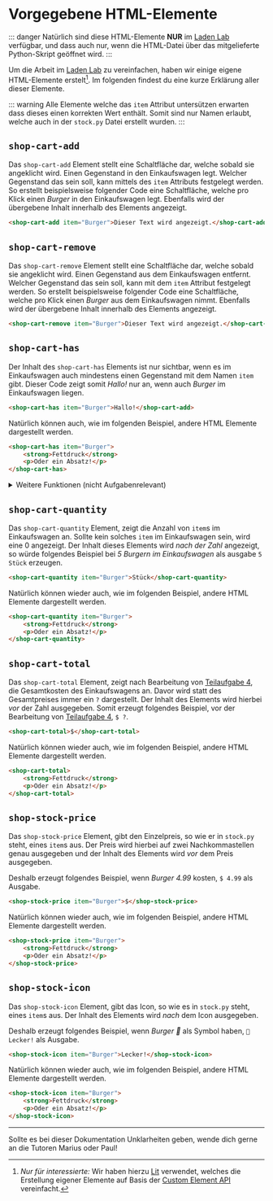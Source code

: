 # Vorgegebene HTML-Elemente

::: danger
Natürlich sind diese HTML-Elemente **NUR** im [Laden Lab](../) verfügbar, und dass auch nur, wenn die HTML-Datei über das mitgelieferte Python-Skript geöffnet wird.
:::

Um die Arbeit im [Laden Lab](../) zu vereinfachen, haben wir einige eigene HTML-Elemente erstelt[^1]. Im folgenden findest du eine kurze Erklärung aller dieser Elemente.

[^1]: _Nur für interessierte:_ Wir haben hierzu [Lit](https://lit.dev/) verwendet, welches die Erstellung eigener Elemente auf Basis der [Custom Element API](https://developer.mozilla.org/en-US/docs/Web/API/Web_components/Using_custom_elements) vereinfacht.

::: warning
Alle Elemente welche das `item` Attribut untersützen erwarten dass dieses einen korrekten Wert enthält.
Somit sind nur Namen erlaubt, welche auch in der `stock.py` Datei erstellt wurden.
:::

## `shop-cart-add`

Das `shop-cart-add` Element stellt eine Schaltfläche dar, welche sobald sie angeklicht wird. Einen Gegenstand in den Einkaufswagen legt.
Welcher Gegenstand das sein soll, kann mittels des `item` Attributs festgelegt werden. So erstellt beispielsweise folgender Code eine Schaltfläche, welche pro Klick einen _Burger_ in den Einkaufswagen legt. Ebenfalls wird der übergebene Inhalt innerhalb des Elements angezeigt.

```html
<shop-cart-add item="Burger">Dieser Text wird angezeigt.</shop-cart-add>
```

## `shop-cart-remove`

Das `shop-cart-remove` Element stellt eine Schaltfläche dar, welche sobald sie angeklicht wird. Einen Gegenstand aus dem Einkaufswagen entfernt.
Welcher Gegenstand das sein soll, kann mit dem `item` Attribut festgelegt werden. So erstellt beispielsweise folgender Code eine Schaltfläche, welche pro Klick einen _Burger_ aus dem Einkaufswagen nimmt. Ebenfalls wird der übergebene Inhalt innerhalb des Elements angezeigt.

```html
<shop-cart-remove item="Burger">Dieser Text wird angezeigt.</shop-cart-remove>
```

## `shop-cart-has`

Der Inhalt des `shop-cart-has` Elements ist nur sichtbar, wenn es im Einkaufswagen auch mindestens einen Gegenstand mit dem Namen `item` gibt.
Dieser Code zeigt somit _Hallo!_ nur an, wenn auch _Burger_ im Einkaufswagen liegen.

```html
<shop-cart-has item="Burger">Hallo!</shop-cart-add>
```

Natürlich können auch, wie im folgenden Beispiel, andere HTML Elemente dargestellt werden.

```html
<shop-cart-has item="Burger">
    <strong>Fettdruck</strong>
    <p>Oder ein Absatz!</p>
</shop-cart-has>
```

<details>

<summary>Weitere Funktionen (nicht Aufgabenrelevant)</summary>

Um ein oder mehrere Elemente anzeigen zu lassen, wenn der Gegenstand _nicht im Einkaufswagen_ ist, kannst du einfach das Attribut `slot="else"` auf dem betreffenden Element setzen.

```html
<shop-cart-has item="Burger">
    <p>Es gibt Burger.</p>
    <p slot="else">Es gibt keine Burger.</p>
</shop-cart-has>
```

</details>

## `shop-cart-quantity`

Das `shop-cart-quantity` Element, zeigt die Anzahl von `item`s im Einkaufswagen an. Sollte kein solches `item` im Einkaufswagen sein, wird eine 0 angezeigt.
Der Inhalt dieses Elements wird _nach der Zahl_ angezeigt, so würde folgendes Beispiel bei _5 Burgern im Einkaufswagen_ als ausgabe `5 Stück` erzeugen.

```html
<shop-cart-quantity item="Burger">Stück</shop-cart-quantity>
```

Natürlich können wieder auch, wie im folgenden Beispiel, andere HTML Elemente dargestellt werden.

```html
<shop-cart-quantity item="Burger">
    <strong>Fettdruck</strong>
    <p>Oder ein Absatz!</p>
</shop-cart-quantity>
```

## `shop-cart-total`

Das `shop-cart-total` Element, zeigt nach Bearbeitung von [Teilaufgabe 4](./task#teilaufgabe-4), die Gesamtkosten des Einkaufswagens an. Davor wird statt des Gesamtpreises immer ein `?` dargestellt. Der Inhalt des Elements wird hierbei _vor_ der Zahl ausgegeben.
Somit erzeugt folgendes Beispiel, vor der Bearbeitung von [Teilaufgabe 4](./task#teilaufgabe-4), `$ ?`.

```html
<shop-cart-total>$</shop-cart-total>
```

Natürlich können wieder auch, wie im folgenden Beispiel, andere HTML Elemente dargestellt werden.

```html
<shop-cart-total>
    <strong>Fettdruck</strong>
    <p>Oder ein Absatz!</p>
</shop-cart-total>
```

## `shop-stock-price`

Das `shop-stock-price` Element, gibt den Einzelpreis, so wie er in `stock.py` steht, eines `item`s aus. Der Preis wird hierbei auf zwei Nachkommastellen genau ausgegeben und der Inhalt des Elements wird _vor_ dem Preis ausgegeben.

Deshalb erzeugt folgendes Beispiel, wenn _Burger_ _4.99_ kosten, `$ 4.99` als Ausgabe.

```html
<shop-stock-price item="Burger">$</shop-stock-price>
```

Natürlich können wieder auch, wie im folgenden Beispiel, andere HTML Elemente dargestellt werden.

```html
<shop-stock-price item="Burger">
    <strong>Fettdruck</strong>
    <p>Oder ein Absatz!</p>
</shop-stock-price>
```

## `shop-stock-icon`

Das `shop-stock-icon` Element, gibt das Icon, so wie es in `stock.py` steht, eines `item`s aus. Der Inhalt des Elements wird _nach_ dem Icon ausgegeben.

Deshalb erzeugt folgendes Beispiel, wenn _Burger_ _🍔_ als Symbol haben, `🍔 Lecker!` als Ausgabe.

```html
<shop-stock-icon item="Burger">Lecker!</shop-stock-icon>
```

Natürlich können wieder auch, wie im folgenden Beispiel, andere HTML Elemente dargestellt werden.

```html
<shop-stock-icon item="Burger">
    <strong>Fettdruck</strong>
    <p>Oder ein Absatz!</p>
</shop-stock-icon>
```

---

Sollte es bei dieser Dokumentation Unklarheiten geben, wende dich gerne an die Tutoren Marius oder Paul!

